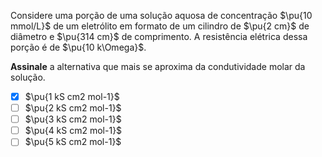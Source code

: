 Considere uma porção de uma solução aquosa de concentração $\pu{10 mmol/L}$ de um eletrólito em formato de um cilindro de $\pu{2 cm}$ de diâmetro e $\pu{314 cm}$ de comprimento. A resistência elétrica dessa porção é de $\pu{10 k\Omega}$.

**Assinale** a alternativa que mais se aproxima da condutividade molar da solução.

- [x] $\pu{1 kS cm2 mol-1}$
- [ ] $\pu{2 kS cm2 mol-1}$
- [ ] $\pu{3 kS cm2 mol-1}$
- [ ] $\pu{4 kS cm2 mol-1}$
- [ ] $\pu{5 kS cm2 mol-1}$
